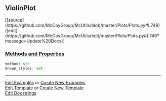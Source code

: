 ## <a id="McUtils.Plots.Plots.ViolinPlot">ViolinPlot</a> 
<div class="docs-source-link" markdown="1">
[[source](https://github.com/McCoyGroup/McUtils/blob/master/Plots/Plots.py#L749)/[edit](https://github.com/McCoyGroup/McUtils/edit/master/Plots/Plots.py#L749?message=Update%20Docs)]
</div>



<div class="collapsible-section">
 <div class="collapsible-section collapsible-section-header" markdown="1">
 
### <a class="collapse-link" data-toggle="collapse" href="#methods">Methods and Properties</a> <a class="float-right" data-toggle="collapse" href="#methods"><i class="fa fa-chevron-down"></i></a>

 </div>
 <div class="collapsible-section collapsible-section-body collapse" id="methods" markdown="1">

```python
method: str
known_styles: set
```


 </div>
</div>




___

[Edit Examples](https://github.com/McCoyGroup/McUtils/edit/gh-pages/ci/examples/McUtils/Plots/Plots/ViolinPlot.md) or 
[Create New Examples](https://github.com/McCoyGroup/McUtils/new/gh-pages/?filename=ci/examples/McUtils/Plots/Plots/ViolinPlot.md) <br/>
[Edit Template](https://github.com/McCoyGroup/McUtils/edit/gh-pages/ci/docs/McUtils/Plots/Plots/ViolinPlot.md) or 
[Create New Template](https://github.com/McCoyGroup/McUtils/new/gh-pages/?filename=ci/docs/templates/McUtils/Plots/Plots/ViolinPlot.md) <br/>
[Edit Docstrings](https://github.com/McCoyGroup/McUtils/edit/master/Plots/Plots.py#L749?message=Update%20Docs)